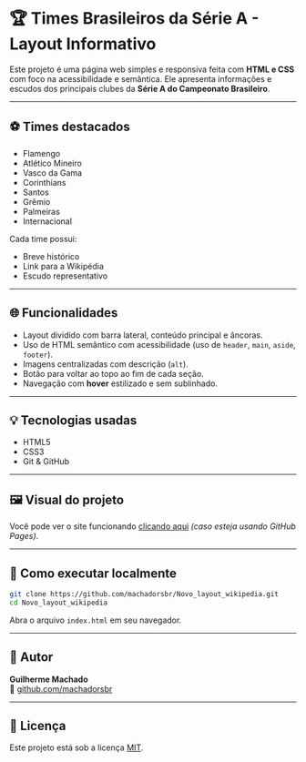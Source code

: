
# 🏆 Times Brasileiros da Série A - Layout Informativo

Este projeto é uma página web simples e responsiva feita com **HTML e CSS** com foco na acessibilidade e semântica. Ele apresenta informações e escudos dos principais clubes da **Série A do Campeonato Brasileiro**.

---

## ⚽ Times destacados

- Flamengo
- Atlético Mineiro
- Vasco da Gama
- Corinthians
- Santos
- Grêmio
- Palmeiras
- Internacional

Cada time possui:
- Breve histórico
- Link para a Wikipédia
- Escudo representativo

---

## 🌐 Funcionalidades

- Layout dividido com barra lateral, conteúdo principal e âncoras.
- Uso de HTML semântico com acessibilidade (uso de `header`, `main`, `aside`, `footer`).
- Imagens centralizadas com descrição (`alt`).
- Botão para voltar ao topo ao fim de cada seção.
- Navegação com **hover** estilizado e sem sublinhado.

---

## 💡 Tecnologias usadas

- HTML5
- CSS3
- Git & GitHub

---

## 🖼️ Visual do projeto

Você pode ver o site funcionando [clicando aqui](https://machadorsbr.github.io/Novo_layout_wikipedia/) *(caso esteja usando GitHub Pages)*.

---

## 🚀 Como executar localmente

```bash
git clone https://github.com/machadorsbr/Novo_layout_wikipedia.git
cd Novo_layout_wikipedia
```

Abra o arquivo `index.html` em seu navegador.

---

## 📌 Autor

**Guilherme Machado**  
🔗 [github.com/machadorsbr](https://github.com/machadorsbr)

---

## 📜 Licença

Este projeto está sob a licença [MIT](LICENSE).
